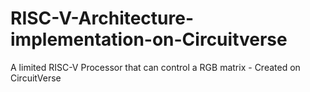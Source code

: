 # RISC-V-Architecture-implementation-on-Circuitverse
A limited RISC-V Processor that can control a RGB matrix - Created on CircuitVerse
